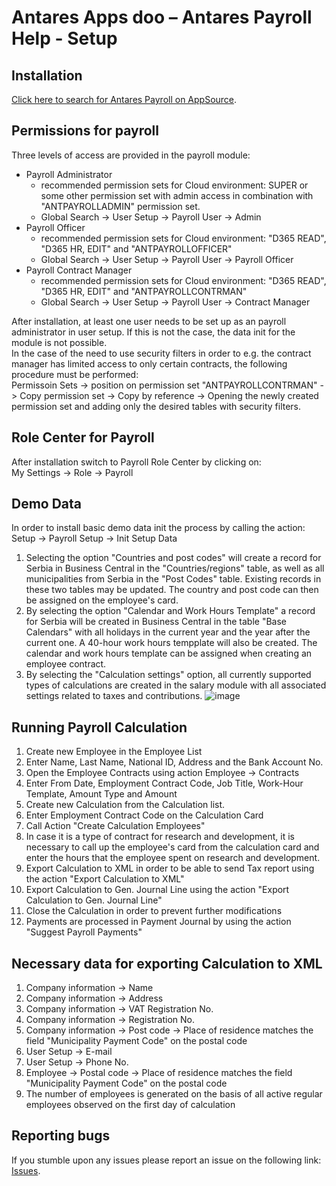 # Antares Apps doo – Antares Payroll Help - Setup

## Installation
[Click here to search for Antares Payroll on AppSource](https://appsource.microsoft.com/en-us/product/dynamics-365-business-central/PUBID.antaresapps1634735406093%7CAID.payroll%7CPAPPID.82ed9411-e456-4ed9-848d-035fead71575).

## Permissions for payroll
Three levels of access are provided in the payroll module:
* Payroll Administrator
  * recommended permission sets for Cloud environment: SUPER or some other permission set with admin access in combination with "ANTPAYROLLADMIN" permission set.
  * Global Search -> User Setup -> Payroll User -> Admin<br/>
* Payroll Officer
  * recommended permission sets for Cloud environment: "D365 READ", "D365 HR, EDIT" and "ANTPAYROLLOFFICER" 
  * Global Search -> User Setup -> Payroll User -> Payroll Officer<br/>
* Payroll Contract Manager
  * recommended permission sets for Cloud environment: "D365 READ", "D365 HR, EDIT" and "ANTPAYROLLCONTRMAN" 
  * Global Search -> User Setup -> Payroll User -> Contract Manager<br/>
  
After installation, at least one user needs to be set up as an payroll administrator in user setup. If this is not the case, the data init for the module is not possible.<br/>
In the case of the need to use security filters in order to e.g. the contract manager has limited access to only certain contracts, the following procedure must be performed:<br/>
Permissoin Sets -> position on permission set "ANTPAYROLLCONTRMAN" -> Copy permission set -> Copy by reference -> Opening the newly created permission set and adding only the desired tables with security filters.

## Role Center for Payroll
After installation switch to Payroll Role Center by clicking on:<br/>
My Settings -> Role -> Payroll

## Demo Data
In order to install basic demo data init the process by calling the action:<br/>
Setup -> Payroll Setup -> Init Setup Data
1. Selecting the option "Countries and post codes" will create a record for Serbia in Business Central in the "Countries/regions" table, as well as all municipalities from Serbia in the "Post Codes" table. Existing records in these two tables may be updated. The country and post code can then be assigned on the employee's card.
2. By selecting the option "Calendar and Work Hours Template" a record for Serbia will be created in Business Central in the table "Base Calendars" with all holidays in the current year and the year after the current one. A 40-hour work hours tempplate will also be created. The calendar and work hours template can be assigned when creating an employee contract.
3. By selecting the "Calculation settings" option, all currently supported types of calculations are created in the salary module with all associated settings related to taxes and contributions.
![image](https://github.com/AntaresAppsDoo/Wiki/assets/42636293/589772dd-390f-4005-bcce-97d7d5661a15)

## Running Payroll Calculation
1. Create new Employee in the Employee List
1. Enter Name, Last Name, National ID, Address and the Bank Account No.
1. Open the Employee Contracts using action Employee -> Contracts
1. Enter From Date, Employment Contract Code, Job Title, Work-Hour Template, Amount Type and Amount
1. Create new Calculation from the Calculation list.
1. Enter Employment Contract Code on the Calculation Card
1. Call Action "Create Calculation Employees"
1. In case it is a type of contract for research and development, it is necessary to call up the employee's card from the calculation card and enter the hours that the employee spent on research and development.
1. Export Calculation to XML in order to be able to send Tax report using the action "Export Calculation to XML"
1. Export Calculation to Gen. Journal Line using the action "Export Calculation to Gen. Journal Line"
1. Close the Calculation in order to prevent further modifications
1. Payments are processed in Payment Journal by using the action "Suggest Payroll Payments"

## Necessary data for exporting Calculation to XML
1. Company information -> Name
1. Company information -> Address
1. Company information -> VAT Registration No.
1. Company information -> Registration No.
1. Company information -> Post code -> Place of residence matches the field "Municipality Payment Code" on the postal code
1. User Setup -> E-mail
1. User Setup -> Phone No.
1. Employee -> Postal code -> Place of residence matches the field "Municipality Payment Code" on the postal code
1. The number of employees is generated on the basis of all active regular employees observed on the first day of calculation

## Reporting bugs
If you stumble upon any issues please report an issue on the following link:
[Issues](https://github.com/AntaresAppsDoo/Wiki/issues).
